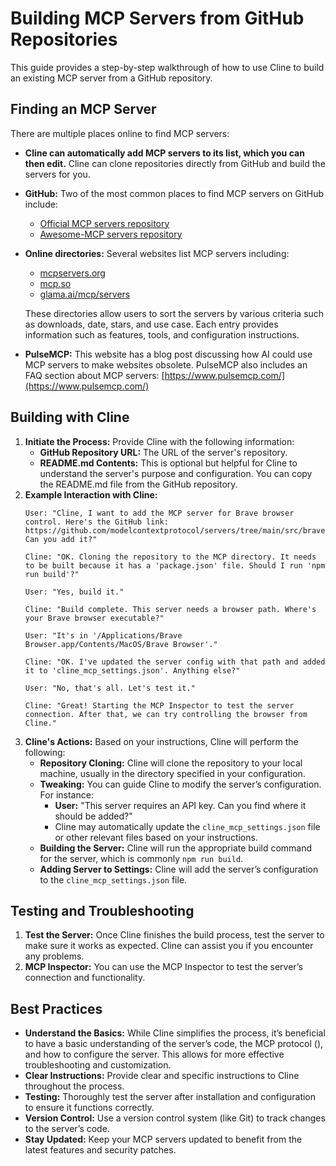 # Building MCP Servers from GitHub Repositories

This guide provides a step-by-step walkthrough of how to use Cline to build an existing MCP server from a GitHub repository.

## **Finding an MCP Server**

There are multiple places online to find MCP servers:

*   **Cline can automatically add MCP servers to its list, which you can then edit.** Cline can clone repositories directly from GitHub and build the servers for you.
*   **GitHub:** Two of the most common places to find MCP servers on GitHub include:
    *   [Official MCP servers repository](https://github.com/modelcontextprotocol/servers)
    *   [Awesome-MCP servers repository](https://github.com/punkpeye/awesome-mcp-servers)
*   **Online directories:** Several websites list MCP servers including:
    *   [mcpservers.org](https://mcpservers.org/)
    *   [mcp.so](https://mcp.so/)
    *   [glama.ai/mcp/servers](https://glama.ai/mcp/servers)
    
    These directories allow users to sort the servers by various criteria such as downloads, date, stars, and use case. Each entry provides information such as features, tools, and configuration instructions.
*   **PulseMCP:** This website has a blog post discussing how AI could use MCP servers to make websites obsolete. PulseMCP also includes an FAQ section about MCP servers: [https://www.pulsemcp.com/](https://www.pulsemcp.com/)

## **Building with Cline**

1.  **Initiate the Process:** Provide Cline with the following information:
    *   **GitHub Repository URL:** The URL of the server's repository.
    *   **README.md Contents:** This is optional but helpful for Cline to understand the server's purpose and configuration. You can copy the README.md file from the GitHub repository.
2.  **Example Interaction with Cline:**
    ```
    User: "Cline, I want to add the MCP server for Brave browser control. Here's the GitHub link: https://github.com/modelcontextprotocol/servers/tree/main/src/brave Can you add it?"

    Cline: "OK. Cloning the repository to the MCP directory. It needs to be built because it has a 'package.json' file. Should I run 'npm run build'?"

    User: "Yes, build it."

    Cline: "Build complete. This server needs a browser path. Where's your Brave browser executable?"

    User: "It's in '/Applications/Brave Browser.app/Contents/MacOS/Brave Browser'."

    Cline: "OK. I've updated the server config with that path and added it to 'cline_mcp_settings.json'. Anything else?"

    User: "No, that's all. Let's test it."

    Cline: "Great! Starting the MCP Inspector to test the server connection. After that, we can try controlling the browser from Cline." 
    ```
3.  **Cline's Actions:** Based on your instructions, Cline will perform the following:
    *   **Repository Cloning:** Cline will clone the repository to your local machine, usually in the directory specified in your configuration.
    *   **Tweaking:** You can guide Cline to modify the server’s configuration. For instance:
        *   **User:** "This server requires an API key. Can you find where it should be added?"
        *   Cline may automatically update the `cline_mcp_settings.json` file or other relevant files based on your instructions.
    *   **Building the Server:** Cline will run the appropriate build command for the server, which is commonly `npm run build`.
    *   **Adding Server to Settings:** Cline will add the server’s configuration to the `cline_mcp_settings.json` file.

## **Testing and Troubleshooting**

1.  **Test the Server:** Once Cline finishes the build process, test the server to make sure it works as expected. Cline can assist you if you encounter any problems.
2.  **MCP Inspector:** You can use the MCP Inspector to test the server’s connection and functionality.

## **Best Practices**

*   **Understand the Basics:** While Cline simplifies the process, it’s beneficial to have a basic understanding of the server’s code, the MCP protocol (), and how to configure the server. This allows for more effective troubleshooting and customization.
*   **Clear Instructions:** Provide clear and specific instructions to Cline throughout the process.
*   **Testing:** Thoroughly test the server after installation and configuration to ensure it functions correctly.
*   **Version Control:** Use a version control system (like Git) to track changes to the server’s code.
*   **Stay Updated:** Keep your MCP servers updated to benefit from the latest features and security patches.

